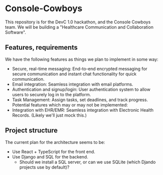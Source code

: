 # Console-Cowboys

This repository is for the DevC 1.0 hackathon, and the Console Cowboys team. We will be building a "Healthcare Communication and Collaboration Software".

## Features, requirements

We have the following features as things we plan to implement in some way:
* Secure, real-time messaging: End-to-end encrypted messaging for secure communication and instant chat functionality for quick communication.
* Email integration: Seamless integration with email platforms.
* Authentication and signup/login: User authentication system to allow users to securely log in to the platform.
* Task Management: Assign tasks, set deadlines, and track progress.
Potential features which may or may not be implemented:
* Integration with EHR/EMR: Seamless integration with Electronic Health Records. (Likely we'll just mock this.)

## Project structure

The current plan for the architecture seems to be:
* Use React + TypeScript for the front end.
* Use Django and SQL for the backend.
	* Should we install a SQL server, or can we use SQLite (which Djando projects use by default)?

